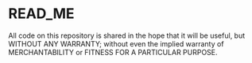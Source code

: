 # READ_ME 

All code on this repository is shared in the hope that it will be useful, but WITHOUT ANY WARRANTY; without even the implied warranty of MERCHANTABILITY or FITNESS FOR A PARTICULAR PURPOSE. 
